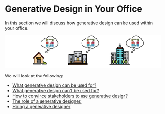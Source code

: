 # Generative Design in Your Office

In this section we will discuss how generative design can be used within your office.

<img src="../assets/gdoffice/gdinyouroffice.png"/>

We will look at the following:

* [What generative design can be used for?](05-01_what-generative-design-can-be-used-for.md)
* [What generative design can't be used for?](05-02_what-generative-design-cant-be-used-for.md)
* [How to convince stakeholders to use generative design?](05-03_how-to-convince-senior-stakeholders-of-using-gd.md)
* [The role of a generative designer.](05-04_the-role-of-a-generative-designer.md)
* [Hiring a generative designer](05-05_hiring-a-generative-designer.md)
